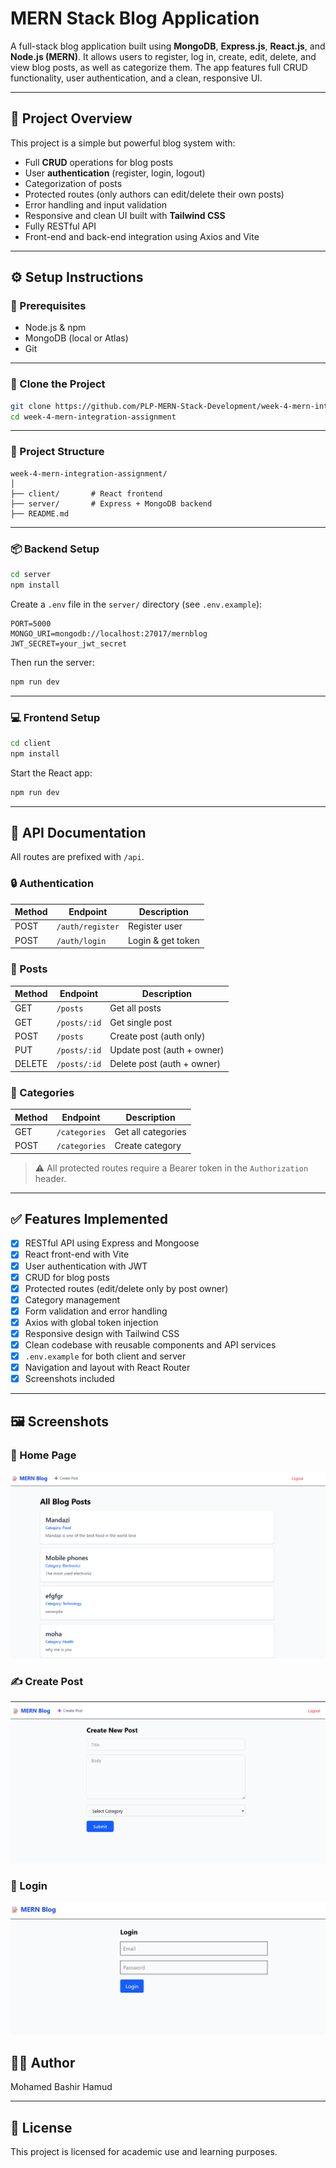 # MERN Stack Blog Application

A full-stack blog application built using **MongoDB**, **Express.js**, **React.js**, and **Node.js (MERN)**. It allows users to register, log in, create, edit, delete, and view blog posts, as well as categorize them. The app features full CRUD functionality, user authentication, and a clean, responsive UI.

---

## 📝 Project Overview

This project is a simple but powerful blog system with:

- Full **CRUD** operations for blog posts
- User **authentication** (register, login, logout)
- Categorization of posts
- Protected routes (only authors can edit/delete their own posts)
- Error handling and input validation
- Responsive and clean UI built with **Tailwind CSS**
- Fully RESTful API
- Front-end and back-end integration using Axios and Vite

---

## ⚙️ Setup Instructions

### 🔐 Prerequisites

- Node.js & npm
- MongoDB (local or Atlas)
- Git

---

### 🚀 Clone the Project

```bash
git clone https://github.com/PLP-MERN-Stack-Development/week-4-mern-integration-assignment-MohamedBashir2093.git
cd week-4-mern-integration-assignment
````

---

### 📁 Project Structure

```
week-4-mern-integration-assignment/
│
├── client/       # React frontend
├── server/       # Express + MongoDB backend
├── README.md
```

---

### 📦 Backend Setup

```bash
cd server
npm install
```

Create a `.env` file in the `server/` directory (see `.env.example`):

```env
PORT=5000
MONGO_URI=mongodb://localhost:27017/mernblog
JWT_SECRET=your_jwt_secret
```

Then run the server:

```bash
npm run dev
```

---

### 💻 Frontend Setup

```bash
cd client
npm install
```

Start the React app:

```bash
npm run dev
```

---




## 📡 API Documentation

All routes are prefixed with `/api`.

### 🔒 Authentication

| Method | Endpoint         | Description       |
| ------ | ---------------- | ----------------- |
| POST   | `/auth/register` | Register user     |
| POST   | `/auth/login`    | Login & get token |

### 📝 Posts

| Method | Endpoint     | Description                |
| ------ | ------------ | -------------------------- |
| GET    | `/posts`     | Get all posts              |
| GET    | `/posts/:id` | Get single post            |
| POST   | `/posts`     | Create post (auth only)    |
| PUT    | `/posts/:id` | Update post (auth + owner) |
| DELETE | `/posts/:id` | Delete post (auth + owner) |

### 📁 Categories

| Method | Endpoint      | Description        |
| ------ | ------------- | ------------------ |
| GET    | `/categories` | Get all categories |
| POST   | `/categories` | Create category    |

> ⚠️ All protected routes require a Bearer token in the `Authorization` header.

---

## ✅ Features Implemented

* [x] RESTful API using Express and Mongoose
* [x] React front-end with Vite
* [x] User authentication with JWT
* [x] CRUD for blog posts
* [x] Protected routes (edit/delete only by post owner)
* [x] Category management
* [x] Form validation and error handling
* [x] Axios with global token injection
* [x] Responsive design with Tailwind CSS
* [x] Clean codebase with reusable components and API services
* [x] `.env.example` for both client and server
* [x] Navigation and layout with React Router
* [x] Screenshots included

---

## 🖼 Screenshots

### 📄 Home Page

![Home Page](./screenshots/Screenshot%202025-07-13%20130222.png)

### ✍️ Create Post

![Create Post](./screenshots/Screenshot%202025-07-13%20130922.png)

### 🔐 Login

![Login Page](./screenshots/Screenshot%202025-07-13%20131040.png)



## 👨‍💻 Author

 Mohamed Bashir Hamud

---

## 📃 License

This project is licensed for academic use and learning purposes.

